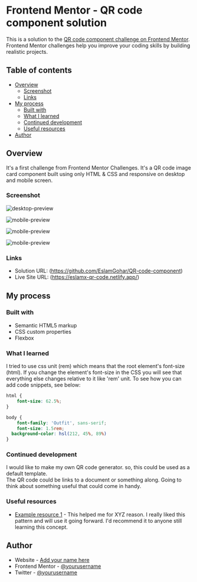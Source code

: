 # Frontend Mentor - QR code component solution

This is a solution to the [QR code component challenge on Frontend Mentor](https://www.frontendmentor.io/challenges/qr-code-component-iux_sIO_H). Frontend Mentor challenges help you improve your coding skills by building realistic projects. 

## Table of contents

- [Overview](#overview)
  - [Screenshot](#screenshot)
  - [Links](#links)
- [My process](#my-process)
  - [Built with](#built-with)
  - [What I learned](#what-i-learned)
  - [Continued development](#continued-development)
  - [Useful resources](#useful-resources)
- [Author](#author)


## Overview
It's a first challenge from Frontend Mentor Challenges.
It's a QR code image card component built using only HTML & CSS and responsive on desktop and mobile screen.

### Screenshot

![desktop-preview](./images/desktop-preview.png)

![mobile-preview](./images/mobile_preview.png)

![mobile-preview](./images/mobile-preview_iPhone%206_7_8.png)

![mobile-preview](./images/mobile-preview_Nexus%205X.png)


### Links

- Solution URL: (https://github.com/EslamGohar/QR-code-component)
- Live Site URL: (https://eslamx-qr-code.netlify.app/)

## My process

### Built with

- Semantic HTML5 markup
- CSS custom properties
- Flexbox

### What I learned

I tried to use css unit (rem) which means that the root element's font-size (html).
If you change the <html> element's font-size in the CSS you will see that everything else changes relative to it
like 'rem' unit.
To see how you can add code snippets, see below:

```css
html {
	font-size: 62.5%;
}

body { 
	font-family: 'Outfit', sans-serif;
	font-size: 1.5rem;
  background-color: hsl(212, 45%, 89%)
}
```

### Continued development

I would like to make my own QR code generator. so, this could be used as a default template.\
The QR code could be links to a document or something along. Going to think about something useful that could come in handy.

### Useful resources

- [Example resource 1](https://www.example.com) - This helped me for XYZ reason. I really liked this pattern and will use it going forward.
I'd recommend it to anyone still learning this concept.

## Author

- Website - [Add your name here](https://www.your-site.com)
- Frontend Mentor - [@yourusername](https://www.frontendmentor.io/profile/yourusername)
- Twitter - [@yourusername](https://www.twitter.com/yourusername)